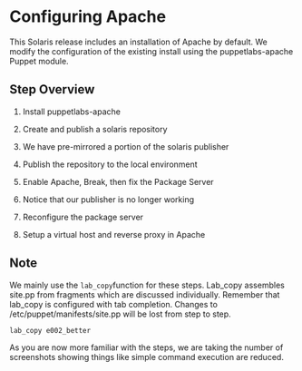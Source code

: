 # Configuring Apache

This Solaris release includes an installation of Apache by default. We modify the configuration of the existing install using the puppetlabs-apache Puppet module.

## Step Overview

1. Install puppetlabs-apache
2. Create and publish a solaris repository
  1. We have pre-mirrored a portion of the solaris publisher
  2. Publish the repository to the local environment

3. Enable Apache, Break, then fix the Package Server
  1. Notice that our publisher is no longer working
  2. Reconfigure the package server 
  3. Setup a virtual host and reverse proxy in Apache


## 

## Note

We mainly use the `lab_copy`function for these steps. Lab\_copy assembles site.pp from fragments which are discussed individually. Remember that lab\_copy is configured with tab completion. Changes to \/etc\/puppet\/manifests\/site.pp will be lost from step to step.

`lab_copy e002_better`

As you are now more familiar with the steps, we are taking the number of screenshots showing things like simple command execution are reduced.

